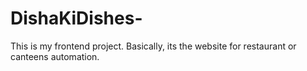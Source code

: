 # DishaKiDishes-
This is my frontend project. Basically, its the website for restaurant or canteens automation. 
